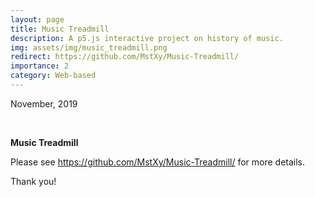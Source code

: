 ```yaml
---
layout: page
title: Music Treadmill
description: A p5.js interactive project on history of music. 
img: assets/img/music_treadmill.png
redirect: https://github.com/MstXy/Music-Treadmill/
importance: 2
category: Web-based
---
```


November, 2019

<br>

**Music Treadmill**

Please see https://github.com/MstXy/Music-Treadmill/ for more details.

Thank you!

